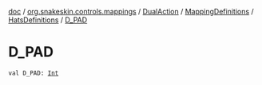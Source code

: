 [doc](../../../../index.md) / [org.snakeskin.controls.mappings](../../../index.md) / [DualAction](../../index.md) / [MappingDefinitions](../index.md) / [HatsDefinitions](index.md) / [D_PAD](./-d_-p-a-d.md)

# D_PAD

`val D_PAD: `[`Int`](https://kotlinlang.org/api/latest/jvm/stdlib/kotlin/-int/index.html)
